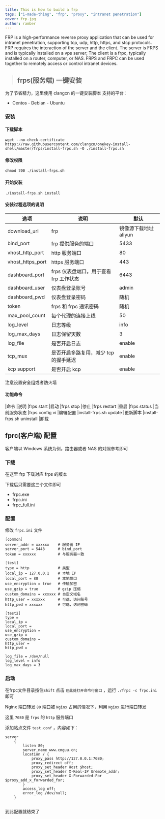 ```yaml
---
title: This is how to build a frp
tags: ["i-made-thing", "frp", "proxy", "intranet penetration"]
cover: frp.jpg
author: ramber
---
```


<re-img
    src="frp.jpg"
    title="How to build a frp"
    >
</re-img>

FRP is a high-performance reverse proxy application that can be used for intranet penetration, supporting tcp, udp, http, https, and stcp protocols.
FRP requires the interaction of the server and the client. The server is FRPS and is typically installed on a vps server; The client is a frpc, typically installed on a router, computer, or NAS.
FRPS and FRPC can be used together to remotely access or control intranet devices.

> ## frps(服务端) 一键安装
为了节省精力，这里使用 clangcn 的一键安装脚本
支持的平台：
- Centos - Debian - Ubuntu

### 安装
#### 下载脚本
```
wget --no-check-certificate https://raw.githubusercontent.com/clangcn/onekey-install-shell/master/frps/install-frps.sh -O ./install-frps.sh
```

#### 修改权限
```
chmod 700 ./install-frps.sh
```
#### 开始安装
```
./install-frps.sh install
```
#### 安装过程选项的说明


|选项	|说明	|默认|
|---|---|---|
|download_url|	frp	|镜像源下载地址 aliyun
|bind_port	|frp 提供服务的端口|	5433
|vhost_http_port	|http 服务端口|	80
|vhost_https_port	|https 服务端口|	443
|dashboard_port	|frps 仪表盘端口，用于查看 frp 工作状态|	6443
|dashboard_user	|仪表盘登录账号	|admin
|dashboard_pwd	|仪表盘登录密码	|随机
|token	|frps 和 frpc 通讯密码	|随机
|max_pool_count	|每个代理的连接上线	|50
|log_level	|日志等级	|info
|log_max_days	|日志保留天数	|3
|log_file	|是否开启日志	|enable
|tcp_mux	|是否开启多路复用，减少 tcp 的握手延迟	|enable
|kcp support	|是否开启 kcp	|enable

注意设置安全组或者防火墙


#### 功能命令
|命令	|说明
|frps start	|启动
|frps stop	|停止
|frps restart	|重启
|frps status	|当前服务状态
|frps config vi	|编辑配置
|install-frps.sh update	|更新脚本
|install-frps.sh uninstall	|卸载

## fprc(客户端) 配置
客户端以 Windows 系统为例，路由器或者 NAS 的对照参考即可

### 下载
在这里 frp 下载对应 frps 的版本

下载后只需要这三个文件即可

- frpc.exe
- frpc.ini
- frpc_full.ini
### 配置
修改 `frpc.ini` 文件

```
[common]
server_addr = xxxxxx    # 服务器 IP
server_port = 5443      # bind_port
token = xxxxxx          # 与服务器一致

[test]
type = http             # 类型
local_ip = 127.0.0.1    # 本地 IP
local_port = 80         # 本地端口
use_encryption = true   # 传输加密
use_gzip = true         # gzip 压缩
custom_domains = xxxxxx # 自定义域名
http_user = xxxxxx      # 可选，访问账号
http_pwd = xxxxxx       # 可选，访问密码

[test2]
type =
local_ip =
local_port =
use_encryption =
use_gzip =
custom_domains =
http_user =
http_pwd =

log_file = /dev/null
log_level = info
log_max_days = 3
```
### 启动
在frpc文件目录按住`shift` 点击 `在此处打开命令行窗口` ，运行 `./frpc -c frpc.ini` 即可

Nginx 端口转发
`80` 端口被 `Nginx` 占用的情况下，利用 `Nginx` 进行端口转发

这里 `7080` 是 `frps` 的 `http` 服务端口

添加站点文件 `test.conf` ，内容如下：

```
server
    {
        listen 80;
        server_name www.cnguu.cn;
        location / {
            proxy_pass http://127.0.0.1:7080;
            proxy_redirect off;
            proxy_set_header Host $host;
            proxy_set_header X-Real-IP $remote_addr;
            proxy_set_header X-Forwarded-For $proxy_add_x_forwarded_for;
        }
        access_log off;
        error_log /dev/null;
    }
    
```
到此配置就结束了